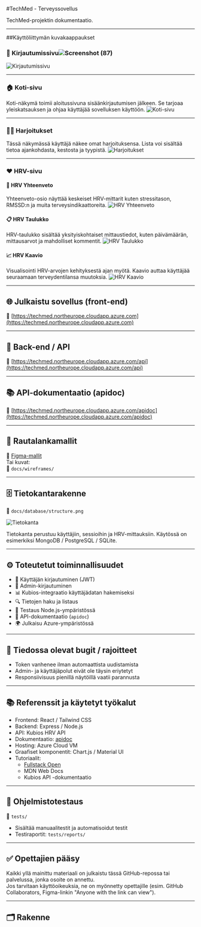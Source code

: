 #TechMed - Terveyssovellus

TechMed-projektin dokumentaatio.

---

##Käyttöliittymän kuvakaappaukset

### 🔐 Kirjautumissivu![Screenshot (87)](https://github.com/user-attachments/assets/633130a2-d688-4912-af56-2a5e8647a30d)


![Kirjautumissivu](https://github.com/user-attachments/assets/368252db-4b96-411a-a108-fe296ed264b4)

---

### 🏠 Koti-sivu
Koti-näkymä toimii aloitussivuna sisäänkirjautumisen jälkeen. Se tarjoaa yleiskatsauksen ja ohjaa käyttäjää sovelluksen käyttöön.
![Koti-sivu](./docs/kuvat/home.png)

---

### 🏋️‍♂️ Harjoitukset
Tässä näkymässä käyttäjä näkee omat harjoituksensa. Lista voi sisältää tietoa ajankohdasta, kestosta ja tyypistä.
![Harjoitukset](./docs/kuvat/workouts.png)

---

### ❤️ HRV-sivu

#### 🧾 HRV Yhteenveto
Yhteenveto-osio näyttää keskeiset HRV-mittarit kuten stressitason, RMSSD:n ja muita terveysindikaattoreita.
![HRV Yhteenveto](./docs/kuvat/hrv-summary.png)

#### 📋 HRV Taulukko
HRV-taulukko sisältää yksityiskohtaiset mittaustiedot, kuten päivämäärän, mittausarvot ja mahdolliset kommentit.
![HRV Taulukko](./docs/kuvat/hrv-table.png)

#### 📈 HRV Kaavio
Visualisointi HRV-arvojen kehityksestä ajan myötä. Kaavio auttaa käyttäjää seuraamaan terveydentilansa muutoksia.
![HRV Kaavio](./docs/kuvat/hrv-chart.png)

---

## 🌐 Julkaistu sovellus (front-end)

🔗 [https://techmed.northeurope.cloudapp.azure.com](https://techmed.northeurope.cloudapp.azure.com)

---

## 🔌 Back-end / API

🔗 [https://techmed.northeurope.cloudapp.azure.com/api](https://techmed.northeurope.cloudapp.azure.com/api)

---

## 📚 API-dokumentaatio (apidoc)

🔗 [https://techmed.northeurope.cloudapp.azure.com/apidoc](https://techmed.northeurope.cloudapp.azure.com/apidoc)

---

## 🎨 Rautalankamallit

🔗 [Figma-mallit](https://www.figma.com/...)  
Tai kuvat:  
📁 `docs/wireframes/`

---

## 🗄️ Tietokantarakenne

📁 `docs/database/structure.png`

![Tietokanta](./docs/database/structure.png)

Tietokanta perustuu käyttäjiin, sessioihin ja HRV-mittauksiin. Käytössä on esimerkiksi MongoDB / PostgreSQL / SQLite.

---

## ⚙️ Toteutetut toiminnallisuudet

- 🔐 Käyttäjän kirjautuminen (JWT)
- 👤 Admin-kirjautuminen
- 📊 Kubios-integraatio käyttäjädatan hakemiseksi
- 🔍 Tietojen haku ja listaus
- 🧪 Testaus Node.js-ympäristössä
- 📄 API-dokumentaatio (`apidoc`)
- 🌍 Julkaisu Azure-ympäristössä

---

## 🐞 Tiedossa olevat bugit / rajoitteet

- Token vanhenee ilman automaattista uudistamista
- Admin- ja käyttäjäpolut eivät ole täysin eriytetyt
- Responsiivisuus pienillä näytöillä vaatii parannusta

---

## 📚 Referenssit ja käytetyt työkalut

- Frontend: React / Tailwind CSS
- Backend: Express / Node.js
- API: Kubios HRV API
- Dokumentaatio: [apidoc](https://apidocjs.com/)
- Hosting: Azure Cloud VM
- Graafiset komponentit: Chart.js / Material UI
- Tutoriaalit:
  - [Fullstack Open](https://fullstackopen.com/)
  - MDN Web Docs
  - Kubios API -dokumentaatio

---

## 🧪 Ohjelmistotestaus

📁 `tests/`

- Sisältää manuaalitestit ja automatisoidut testit
- Testiraportit: `tests/reports/`

---

## ✅ Opettajien pääsy

Kaikki yllä mainittu materiaali on julkaistu tässä GitHub-repossa tai palvelussa, jonka osoite on annettu.  
Jos tarvitaan käyttöoikeuksia, ne on myönnetty opettajille (esim. GitHub Collaborators, Figma-linkin "Anyone with the link can view").

---

## 🗂 Rakenne

